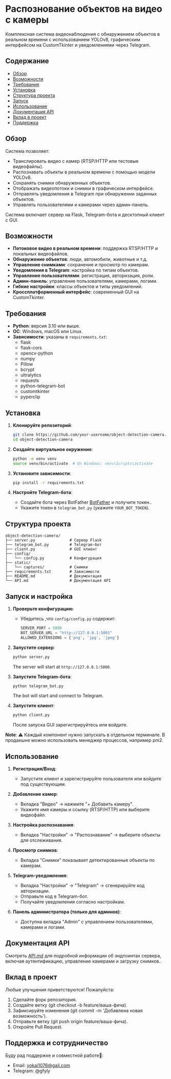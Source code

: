 # Распознование объектов на видео с камеры

Комплексная система видеонаблюдения с обнаружением объектов в реальном времени с использованием YOLOv8, графическим интерфейсом на CustomTkinter и уведомлениями через Telegram.

## Содержание
- [Обзор](#обзор)
- [Возможности](#возможности)
- [Требования](#требования)
- [Установка](#установка)
- [Структура проекта](#структура-проекта)
- [Запуск](#запуск)
- [Использование](#использование)
- [Документация API](#документация-api)
- [Вклад в проект](#вклад-в-проект)
- [Поддержка](#поддержка)

## Обзор
Система позволяет:
- Транслировать видео с камер (RTSP/HTTP или тестовые видеофайлы).
- Распознавать объекты в реальном времени с помощью модели YOLOv8.
- Сохранять снимки обнаруженных объектов.
- Отображать видеопотоки и снимки в графическом интерфейсе.
- Отправлять уведомления в Telegram при обнаружении заданных объектов.
- Управлять пользователями и камерами через админ-панель.

Система включает сервер на Flask, Telegram-бота и десктопный клиент с GUI.

## Возможности
- **Потоковое видео в реальном времени**: поддержка RTSP/HTTP и локальных видеофайлов.
- **Обнаружение объектов**: люди, автомобили, животные и т.д.
- **Управление снимками**: сохранение и просмотр по камерам.
- **Уведомления в Telegram**: настройка по типам объектов.
- **Управление пользователями**: регистрация, авторизация, роли.
- **Админ-панель**: управление пользователями, камерами, логами.
- **Гибкие настройки**: классы объектов и типы уведомлений.
- **Кроссплатформенный интерфейс**: современный GUI на CustomTkinter.

## Требования
- **Python**: версия 3.10 или выше.
- **ОС**: Windows, macOS или Linux.
- **Зависимости**: указаны в `requirements.txt`:
  - flask
  - flask-cors
  - opencv-python
  - numpy
  - Pillow
  - bcrypt
  - ultralytics
  - requests
  - python-telegram-bot
  - customtkinter
  - pyperclip

## Установка
1. **Клонируйте репозиторий**:
   ```bash
   git clone https://github.com/your-username/object-detection-camera.git
   cd object-detection-camera
2. **Создайте виртуальное окружение**:
   ```bash
   python -m venv venv
   source venv/bin/activate  # On Windows: venv\Scripts\activate
   ```

3. **Установите зависимости**:
   ```bash
   pip install -r requirements.txt
   ```

4. **Настройте Telegram-бота**:
   - Создайте бота через BotFather [BotFather](https://t.me/BotFather) и получите токен..
   - Укажите токен в `telegram_bot.py` (укажите `YOUR_BOT_TOKEN`).

## Структура проекта
```
object-detection-camera/
├── server.py               # Сервер Flask
├── telegram_bot.py         # Telegram-бот
├── client.py               # GUI клиент
├── config/
│   └── config.py           # Конфигурация
├── static/
│   └── captures/           # Снимки
├── requirements.txt        # Зависимости
├── README.md               # Документация
└── API.md                  # Документация API
```

## Запуск и настройка
1. **Проверьте конфигурацию**:
   - Убедитесь ,что `config/config.py` содержит:
     ```python
     SERVER_PORT = 5000
     BOT_SERVER_URL = "http://127.0.0.1:5001"
     ALLOWED_EXTENSIONS = {'png', 'jpg', 'jpeg'}
     ```

2. **Запустите сервер**:
   ```bash
   python server.py
   ```
   The server will start at `http://127.0.0.1:5000`.

3. **Запустите Telegram-бота**:
   ```bash
   python telegram_bot.py
   ```
   The bot will start and connect to Telegram.

4. **Запустите клиент**:
   ```bash
   python client.py
   ```
   После запуска GUI зарегистрируйтесь или войдите.

**Note**: ⚠️ Каждый компонент нужно запускать в отдельном терминале. В продакшне можно использовать менеджер процессов, например pm2.

## Использование
1. **Регистрация/Вход**:
   - Запустите клиент и зарегистрируйте пользователя или войдите под существующим.

2. **Добавление камер**:
   - Вкладка "Видео" → нажмите "+ Добавить камеру".
   - Укажите имя камеры и ссылку (RTSP/HTTP) или выберите видеофайл.

3. **Настройка распознавания**:
   - Вкладка "Настройки" → "Распознавание" → выберите объекты для отслеживания.

4. **Просмотр снимков**:
   - Вкладка "Снимки" показывает детектированные объекты по камерам.

5. **Telegram-уведомления**:
   - Вкладка "Настройки" → "Telegram" → сгенерируйте код авторизации.
   - Отправьте код в Telegram-бот.
   - Получайте уведомления согласно настройкам.

6. **Панель администратора (только для админов)**:
   - Доступна вкладка "Admin" с управлением пользователями, камерами и логами.
   
## Документация API
Смотреть [API.md](API.md) для подробной информации об эндпоинтах сервера, включая аутентификацию, управление камерами и загрузку снимков..

## Вклад в проект
Любые улучшения приветствуются! Пожалуйста:
1. Сделайте форк репозитория.
2. Создайте ветку (git checkout -b feature/ваша-фича).
3. Зафиксируйте изменения (git commit -m 'Добавлена новая возможность').
4. Отправьте ветку (git push origin feature/ваша-фича).
5. Откройте Pull Request.

## Поддержка и сотрудничество
Буду рад поддержке и совместной работе💖:
- Email: yokai1076@gail.com
- Telegram: @gfyly
